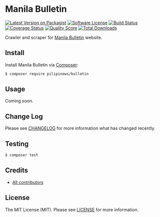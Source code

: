 # Manila Bulletin

[![Latest Version on Packagist][ico-version]][link-packagist]
[![Software License][ico-license]][link-license]
[![Build Status][ico-travis]][link-travis]
[![Coverage Status][ico-scrutinizer]][link-scrutinizer]
[![Quality Score][ico-code-quality]][link-code-quality]
[![Total Downloads][ico-downloads]][link-downloads]

Crawler and scraper for [Manila Bulletin](https://news.mb.com.ph/) website.

## Install

Install Manila Bulletin via [Composer](https://getcomposer.org):

``` bash
$ composer require pilipinews/bulletin
```

## Usage

Coming soon.

## Change Log

Please see [CHANGELOG][link-changelog] for more information what has changed recently.

## Testing

``` bash
$ composer test
```

## Credits

- [All contributors][link-contributors]

## License

The MIT License (MIT). Please see [LICENSE][link-license] for more information.

[ico-version]: https://img.shields.io/packagist/v/pilipinews/bulletin.svg?style=flat-square
[ico-license]: https://img.shields.io/badge/license-MIT-brightgreen.svg?style=flat-square
[ico-travis]: https://img.shields.io/travis/pilipinews/bulletin/master.svg?style=flat-square
[ico-scrutinizer]: https://img.shields.io/scrutinizer/coverage/g/pilipinews/bulletin.svg?style=flat-square
[ico-code-quality]: https://img.shields.io/scrutinizer/g/pilipinews/bulletin.svg?style=flat-square
[ico-downloads]: https://img.shields.io/packagist/dt/pilipinews/bulletin.svg?style=flat-square

[link-changelog]: https://github.com/pilipinews/bulletin/blob/master/CHANGELOG.md
[link-code-quality]: https://scrutinizer-ci.com/g/pilipinews/bulletin
[link-contributors]: https://github.com/pilipinews/bulletin/contributors
[link-downloads]: https://packagist.org/packages/pilipinews/bulletin
[link-license]: https://github.com/pilipinews/bulletin/blob/master/LICENSE.md
[link-packagist]: https://packagist.org/packages/pilipinews/bulletin
[link-scrutinizer]: https://scrutinizer-ci.com/g/pilipinews/bulletin/code-structure
[link-travis]: https://travis-ci.org/pilipinews/bulletin